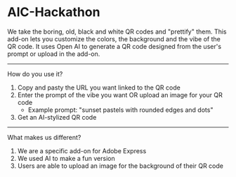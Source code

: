 # AIC-Hackathon
We take the boring, old, black and white QR codes and "prettify" them. This add-on lets you customize the colors, the background and the vibe of the QR code. It uses Open AI to generate a QR code designed from the user's prompt or upload in the add-on.

- - - - -
How do you use it?
1) Copy and pasty the URL you want linked to the QR code
2) Enter the prompt of the vibe you want OR upload an image for your QR code
    - Example prompt: "sunset pastels with rounded edges and dots" 
4) Get an AI-stylized QR code

- - - - -
What makes us different?
1) We are a specific add-on for Adobe Express
2) We used AI to make a fun version
3) Users are able to upload an image for the background of their QR code

